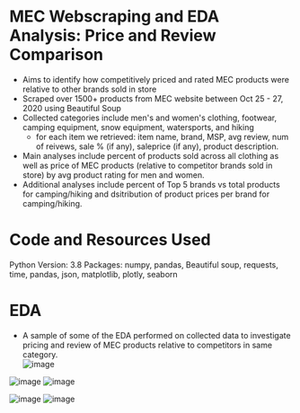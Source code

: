 # MEC Webscraping and EDA Analysis: Price and Review Comparison 
- Aims to identify how competitively priced and rated MEC products were relative to other brands sold in store 
- Scraped over 1500+ products from MEC website between Oct 25 - 27, 2020 using Beautiful Soup
- Collected categories include men's and women's clothing, footwear, camping equipment, snow equipment, watersports, and hiking 
  - for each item we retrieved: item name, brand, MSP, avg review, num of reivews, sale % (if any), saleprice (if any), product description.
- Main analyses include percent of products sold across all clothing as well as price of MEC products (relative to competitor brands sold in store) by avg product rating for men and women. 
- Additional analyses include percent of Top 5 brands vs total products for camping/hiking and dsitribution of product prices per brand for camping/hiking.  

# Code and Resources Used
Python Version: 3.8
Packages: numpy, pandas, Beautiful soup, requests, time, pandas, json, matplotlib, plotly, seaborn


# EDA
- A sample of some of the EDA performed on collected data to investigate pricing and review of MEC products relative to competitors in same category.  
![image](https://user-images.githubusercontent.com/56518821/111862100-61a80d80-8929-11eb-9cf2-272560531946.png)

![image](https://user-images.githubusercontent.com/56518821/111862092-5359f180-8929-11eb-8740-9336dbce947a.png)
![image](https://user-images.githubusercontent.com/56518821/111862093-55bc4b80-8929-11eb-8e03-ace9ec9274b3.png)

![image](https://user-images.githubusercontent.com/56518821/111862056-1a218180-8929-11eb-9d7b-f33be0b72283.png)
![image](https://user-images.githubusercontent.com/56518821/111862075-345b5f80-8929-11eb-83a4-ebd28937c569.png)








